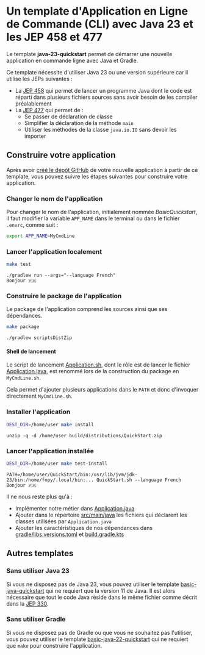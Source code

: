 # Un template d'Application en Ligne de Commande (CLI) avec Java 23 et les JEP 458 et 477

Le template **java-23-quickstart** permet de démarrer une nouvelle application en commande ligne avec Java et Gradle.

Ce template nécessite d'utiliser Java 23 ou une version supérieure car il utilise les JEPs suivantes :

* La [JEP 458](https://openjdk.org/jeps/458) qui permet de lancer un programme Java dont le code est réparti dans
  plusieurs fichiers sources sans avoir besoin de les compiler préalablement
* La [JEP 477](https://openjdk.org/jeps/477) qui permet de :
  * Se passer de déclaration de classe
  * Simplifier la déclaration de la méthode `main`
  * Utiliser les méthodes de la classe `java.io.IO` sans devoir les importer

## Construire votre application

Après avoir [créé le dépôt GitHub](https://github.com/new?template_name=java-23-quickstart&template_owner=java-cli-apps)
de votre nouvelle application à partir de ce template, vous pouvez suivre les étapes suivantes pour construire votre application.

### Changer le nom de l'application

Pour changer le nom de l'application, initialement nommée _BasicQuickstart_, il faut modifier la variable `APP_NAME`
dans le terminal ou dans le fichier `.envrc`, comme suit :

```bash
export APP_NAME=MyCmdLine
```

### Lancer l'application localement

```bash
make test
```

```console
./gradlew run --args="--language French"
Bonjour 🇫🇷
```

### Construire le package de l'application

Le package de l'application comprend les sources ainsi que ses dépendances.

```bash
make package
```

```console
./gradlew scriptsDistZip
```

#### Shell de lancement

Le script de lancement [Application.sh](bin/Application.sh), dont le rôle est de lancer le fichier
[Application.java](src/main/java/Application.java), est renommé lors de la construction du package en `MyCmdLine.sh`.

Cela permet d'ajouter plusieurs applications dans le `PATH` et donc d'invoquer directement `MyCmdLine.sh`.

### Installer l'application

```bash
DEST_DIR=/home/user make install
```

```console
unzip -q -d /home/user build/distributions/QuickStart.zip
```

### Lancer l'application installée

```bash
DEST_DIR=/home/user make test-install
```

```console
PATH=/home/user/QuickStart/bin:/usr/lib/jvm/jdk-23/bin:/home/fopy/.local/bin:... QuickStart.sh --language French
Bonjour 🇫🇷
```

Il ne nous reste plus qu'à :

- Implémenter notre métier dans [Application.java](src/main/java/Application.java)
- Ajouter dans le répertoire [src/main/java](src/main/java) les fichiers qui déclarent les classes utilisées par `Application.java`
- Ajouter les caractéristiques de nos dépendances dans [gradle/libs.versions.toml](gradle/libs.versions.toml) et [build.gradle.kts](build.gradle.kts)

## Autres templates

### Sans utiliser Java 23

Si vous ne disposez pas de Java 23, vous pouvez utiliser le template [basic-java-quickstart](https://github.com/java-cli-apps/basic-java-quickstart)
qui ne requiert que la version 11 de Java. Il est alors nécessaire que tout le code Java réside dans le même fichier
comme décrit dans la [JEP 330](https://openjdk.org/jeps/330).

### Sans utiliser Gradle

Si vous ne disposez pas de Gradle ou que vous ne souhaitez pas l'utiliser, vous pouvez utiliser le template [basic-java-22-quickstart](https://github.com/java-cli-apps/basic-java-22-quickstart)
qui ne requiert que `make` pour construire l'application.

